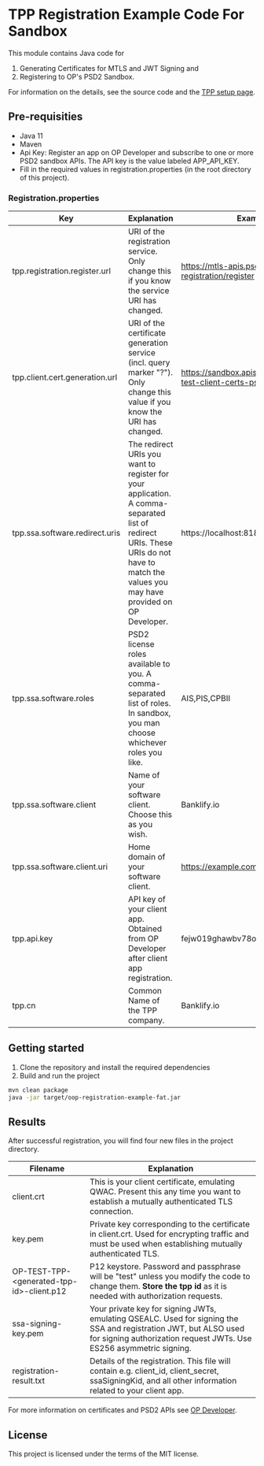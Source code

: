 # TPP Registration Example Code For Sandbox

This module contains Java code for 
1. Generating Certificates for MTLS and JWT Signing and 
2. Registering to OP's PSD2 Sandbox.

For information on the details, see the source code and the [TPP setup page](https://op-developer.fi/p/tpp-setup).

## Pre-requisities

- Java 11
- Maven
- Api Key: Register an app on OP Developer and subscribe to one or more PSD2 sandbox APIs. The API key is the value labeled APP_API_KEY.
- Fill in the required values in registration.properties (in the root directory of this project).

### Registration.properties

| Key | Explanation | Example value|
|-|-|-|
| tpp.registration.register.url | URI of the registration service. Only change this if you know the service URI has changed. | https://mtls-apis.psd2-sandbox.op.fi/tpp-registration/register |
| tpp.client.cert.generation.url | URI of the certificate generation service (incl. query marker "?"). Only change this value if you know the URI has changed. | https://sandbox.apis.op-palvelut.fi/oop-test-client-certs-psd2/v1/client-cert? |
| tpp.ssa.software.redirect.uris | The redirect URIs you want to register for your application. A comma-separated list of redirect URIs. These URIs do not have to match the values you may have provided on OP Developer. | https://localhost:8181,https://localhost:8080 |
| tpp.ssa.software.roles | PSD2 license roles available to you. A comma-separated list of roles. In sandbox, you man choose whichever roles you like. | AIS,PIS,CPBII |
| tpp.ssa.software.client | Name of your software client. Choose this as you wish. | Banklify.io |
| tpp.ssa.software.client.uri | Home domain of your software client. | https://example.com |
| tpp.api.key | API key of your client app. Obtained from OP Developer after client app registration. | fejw019ghawbv78oatuio |
| tpp.cn | Common Name of the TPP company. | Banklify.io |

## Getting started

1. Clone the repository and install the required dependencies
2. Build and run the project

```bash
mvn clean package
java -jar target/oop-registration-example-fat.jar
```

## Results

After successful registration, you will find four new files in the project directory.

| Filename | Explanation |
|-|-|
| client.crt | This is your client certificate, emulating QWAC. Present this any time you want to establish a mutually authenticated TLS connection. |
| key.pem | Private key corresponding to the certificate in client.crt. Used for encrypting traffic and must be used when establishing mutually authenticated TLS. |
| OP-TEST-TPP-\<generated-tpp-id\>-client.p12 | P12 keystore. Password and passphrase will be "test" unless you modify the code to change them. **Store the tpp id** as it is needed with authorization requests. |
| ssa-signing-key.pem | Your private key for signing JWTs, emulating QSEALC. Used for signing the SSA and registration JWT, but ALSO used for signing authorization request JWTs. Use ES256 asymmetric signing. |
| registration-result.txt | Details of the registration. This file will contain e.g. client_id, client_secret, ssaSigningKid,  and all other information related to your client app. |



For more information on certificates and PSD2 APIs see [OP Developer](https://op-developer.fi/psd2).


## License

This project is licensed under the terms of the MIT license.